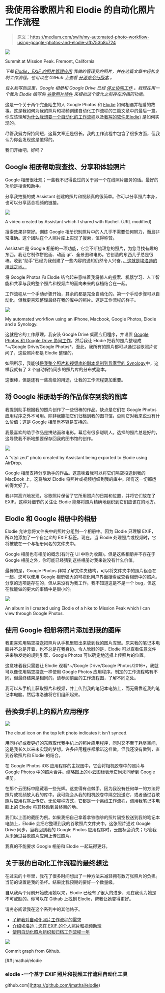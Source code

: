 # 我使用谷歌照片和 Elodie 的自动化照片工作流程

> 原文：<https://medium.com/swlh/my-automated-photo-workflow-using-google-photos-and-elodie-afb753b8c724>

![](img/5b268551346a1cbaa116e0e954856a68.png)

Summit at Mission Peak. Fremont, California

*下载* [*Elodie，EXIF 的照片管理应用*](https://getelodie.com) *我做的管理我的照片，并在这篇文章中轻松复制工作流程。也可以在 GitHub 上查看* [*开源命令行版本*](https://github.com/jmathai/elodie) *。*

*自从我写到这里，Google 相册和 Google Drive 已经* [*停止协同工作*](https://www.blog.google/products/photos/simplifying-google-photos-and-google-drive/) *。我现在用一个我为 Elodie 编写的* [*谷歌照片插件*](https://github.com/jmathai/elodie/tree/master/elodie/plugins/googlephotos) *来模拟这个变化之前存在的相同功能。*

这是一个关于两个完全陌生的人 Google Photos 和 [Elodie](/@jmathai/introducing-elodie-your-personal-exif-based-photo-and-video-assistant-d92868f302ec) 如何相遇并相爱的故事。这是我如何为我的照片和视频创建自动化工作流程的三篇文章中的最后一篇。你应该理解[为什么我想要一个自动化的工作流程](/@jmathai/understanding-my-need-for-an-automated-photo-workflow-a2ff95b46f8f)以及[我写的软件(Elodie)](/@jmathai/introducing-elodie-your-personal-exif-based-photo-and-video-assistant-d92868f302ec) 是如何实现的。

尽管我努力保持简短，这篇文章还是很长。我的工作流程中包含了很多方面，但我认为你会发现这是值得的。

我们开始吧，好吗？

## Google 相册帮助我查找、分享和体验照片

Google 相册很壮观；一些我不记得说过的关于另一个在线照片服务的话。最好的功能是搜索和助手。

分享我拍摄的或 Assistant 创建的照片和视频真的很简单。你可以分享照片本身，也可以分享适合视频的链接。

![](img/263546a9b6b7f0d975cc5b9cfc7869d3.png)

A video created by Assistant which I shared with Rachel. (URL modified)

搜索效果非常好。训练 Google 相册识别照片中的人几乎不需要任何努力，而且非常准确。这个团队在个人照片库上实现了搜索，值得称赞。

Assistant 是 Google 相册的一项功能，它会不断梳理您的照片，为您寻找有趣的东西。我让它制作拼贴画、动画 gif、全景图和电影。它创造的东西几乎总是很棒。收到“助手”已经为我创建了一些内容的通知仍然令人兴奋。[。这就是埃洛迪的用武之地。](https://medium.com/u/d8e76fc84359#9c76)

将 Google Photos 和 Elodie 结合起来意味着我将惊人的搜索、机器学习、人工智能和共享与我的整个照片和视频库的面向未来的存档结合在一起。

工作流程从一个手动步骤开始，其余的都是完全自动化的。第一个手动步骤可以自动化，但我更喜欢整理最终在我的库中的照片。这是工作流程的样子。

![](img/cc4bae34b2f07cc93388a48c7821e3c1.png)

My automated workflow using an iPhone, Macbook, Google Photos, Elodie and a Synology.

这就是它的工作原理。我安装 Google Drive 桌面应用程序，并设置 [Google Photos 和 Google Drive 协同工作](https://support.google.com/photos/answer/6156103?hl=en)。然后我让 Elodie 把我的照片整理成*~/Google Drive/Google Photos*。至此，我所有的照片都可以通过谷歌照片访问了，这些照片都是 Elodie 整理的。

如图所示，我能够[将我整个照片和视频库的副本复制到我家里的 Synology](/@jmathai/introducing-elodie-your-personal-exif-based-photo-and-video-assistant-d92868f302ec#89e2)中，这样我就有了 3 个自动保持同步的照片库的分布式副本。

这很棒，但是还有一些高级的用途，让我的工作流程更加重要。

## 将 Google 相册助手的作品保存到我的图库

我提到助手根据我的照片创作了一些很棒的作品。缺点是它们在 Google Photos 应用程序之外不可用。除非我能把它们归档到我的图书馆，否则它对我来说没有什么价值；这是 Google 相册尚不容易支持的。

我最喜欢的助手作品是拼贴画和电影。幕后有很多聪明人。选择的照片总是好的，这导致我不断地想要保存回我的图书馆的创作。

![](img/e3f9b5418838417fa4d11b944580ae37.png)

A “stylized” photo created by Assistant being exported to Elodie using AirDrop.

Google 相册支持分享助手的作品。这意味着我可以将它们隔空投送到我的 MacBook 上，这将触发 Elodie 将照片或视频组织到我的库中。所有这一切都运转得太好了。

我非常高兴地发现，谷歌照片保留了它所用照片的日期和位置，并将它们放在了 EXIF。这种对细节的关注让 Elodie 能够将照片精确地组织到它们应该在的地方。

## Elodie 和 Google 相册中的相册

Elodie 允许您将文件夹中的照片分组到一个相册中。因为 Elodie 只理解 EXIF，所以她添加了一个自定义的 EXIF 标签。现在，当 Elodie 处理照片或视频时，它将被放在一个与相册同名的文件夹中。

Google 相册也有相册的概念(有时在 UI 中称为收藏)。但是这些相册并不存在于 Google 相册之外，你可能已经猜到这些相册对我来说没有什么价值。

最棒的是，Google Photos 非常了解文件夹结构，可以将文件夹中的照片组合在一起。您可以使用 Google 相册强大的可视化用户界面搜索或查看相册中的照片。分享的选项是存在的，但从来没有为我工作。我不知道这是不是一个 bug，但这在我能做的更大的事情中是很小的。

![](img/ba853bef68c42929f2a6c595455c7c3a.png)

An album in I created using Elodie of a hike to Mission Peak which I can view through Google Photos.

## 使用 Google 相册将照片添加到我的图库

我更喜欢用隔空投送把照片从手机里取出来放到我的图片库里。原来我的笔记本电脑并不总是开着，也不总是在我身边。令人欣慰的是，Elodie 可以查看任意文件夹来触发她的规则引擎，Google Photos 可以确定地选择上传照片的位置。

这意味着我只需要让 Elodie 观看*~/Google Drive/Google Photos/2016*，我就可以像使用隔空投送一样使用 Google Photos 应用程序。制定的工作流程略有不同，但最终结果是相同的。请参阅前面的工作流程图，了解不同之处。

我可以从手机上获取照片和视频，并上传到我的笔记本电脑上，而无需靠近我的笔记本电脑。然后埃洛迪将它们组织起来。

## 替换我手机上的照片应用程序

![](img/c0240c13de7d7df04ba524d07d1dd739.png)

The cloud icon on the top left photo indicates it isn’t synced.

用同样好或者更好的东西取代我手机上的照片应用程序，同时又不至于耗尽空间，这是我长久以来未实现的梦想。许多应用程序都承诺这样做，但我还没有做到，直到谷歌照片和 Elodie 的结合。

在 Google Photos iOS 应用程序的主视图中，它会将相机胶卷中的照片与 Google Photos 中的照片合并。缩略图上的小云图标表示它尚未同步到 Google 相册。

在那个云图标中隐藏着一些光辉。这变得有点棘手，因为我没有任何单一的方法将照片或视频放入我的库中。我可能会从我的相机胶卷中隔空投送它，或者通过谷歌照片应用程序上传它。无论哪种方式，它都是一个离线工作流程，调用我笔记本电脑上的 Elodie 将其移动到最终目的地。

我们以上面的截图为例。如果我把自己拿着拿铁咖啡的照片隔空投送到我的笔记本电脑上，Elodie 会把它整理到我的谷歌照片文件夹中。这张照片通过 Google Drive 同步，当我回到我的 Google Photos 应用程序时，云图标会消失；尽管我从未通过谷歌照片应用上传过照片。

我真的不能要求 Google 相册和 Elodie 一起玩得更好。

## 关于我的自动化工作流程的最终想法

在过去的十年里，我花了很多时间想出了一种方法来减轻拥有数万张照片的负担。当前的设置是我的圣杯。结果比我预期的要好一个数量级。

自从我两个月前开始使用她以来，Elodie 已经有了很大的进步，现在我认为她是不可或缺的。你可以在 Github 上找到 Elodie，帮我让她变得更好。

请务必阅读我在这个系列中的其他帖子。

*   [了解我对自动化照片工作流程的需求](/@jmathai/understanding-my-need-for-an-automated-photo-workflow-a2ff95b46f8f#.dmwyjlc57)
*   [介绍埃洛迪；您在 EXIF 的个人照片和视频助理](/@jmathai/introducing-elodie-your-personal-exif-based-photo-and-video-assistant-d92868f302ec)
*   [使用自动化照片组织和归档工作流程一年](/@jmathai/one-year-of-using-an-automated-photo-organization-and-archiving-workflow-89cf9ad7bddf#.97qsvo3cq)

![](img/cdc6e7ad878f23e92a4b5f8c9453d45d.png)

Commit graph from Github.

[](https://github.com/jmathai/elodie) [## jmathai/elodie

### elodie -一个基于 EXIF 照片和视频工作流程自动化工具

github.com](https://github.com/jmathai/elodie)